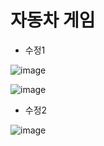 # 자동차 게임
- 수정1

![image](https://user-images.githubusercontent.com/65011438/161717661-5b826309-dd4f-417e-ae86-9169964c9958.png)


![image](https://user-images.githubusercontent.com/65011438/161717775-ebc87ae6-4575-4cd6-b1ed-a237bf938e2b.png)

- 수정2

![image](https://user-images.githubusercontent.com/65011438/161933006-8b0592ed-faf7-40f7-aeb9-b03e761822c3.png)
